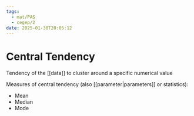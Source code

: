 ```yaml
---
tags:
  - mat/PAS
  - cegep/2
date: 2025-01-30T20:05:12
---
```


# Central Tendency

Tendency of the [[data]] to cluster around a specific numerical value

Measures of central tendency (also [[parameter|parameters]] or statistics):

- Mean
- Median
- Mode